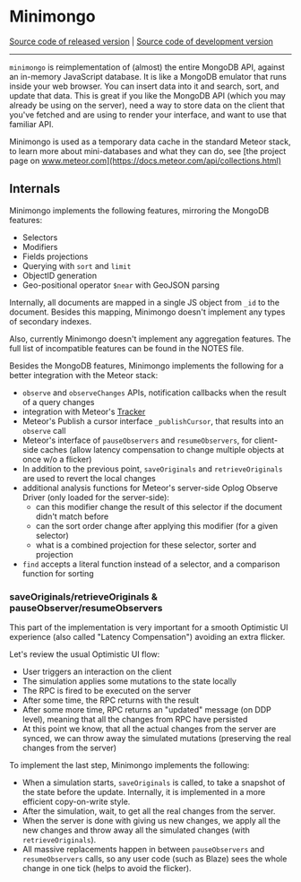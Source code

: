# Minimongo
[Source code of released version](https://github.com/meteor/meteor/tree/master/packages/minimongo) | [Source code of development version](https://github.com/meteor/meteor/tree/devel/packages/minimongo)
***

`minimongo` is reimplementation of (almost) the entire MongoDB API, against an
in-memory JavaScript database. It is like a MongoDB emulator that runs inside
your web browser. You can insert data into it and search, sort, and update that
data. This is great if you like the MongoDB API (which you may already be using
on the server), need a way to store data on the client that you've fetched and
are using to render your interface, and want to use that familiar API.

Minimongo is used as a temporary data cache in the standard Meteor stack, to
learn more about mini-databases and what they can do, see [the project page on
www.meteor.com](https://docs.meteor.com/api/collections.html)

## Internals

Minimongo implements the following features, mirroring the MongoDB features:

- Selectors
- Modifiers
- Fields projections
- Querying with `sort` and `limit`
- ObjectID generation
- Geo-positional operator `$near` with GeoJSON parsing

Internally, all documents are mapped in a single JS object from `_id` to the
document. Besides this mapping, Minimongo doesn't implement any types of
secondary indexes.

Also, currently Minimongo doesn't implement any aggregation features. The full
list of incompatible features can be found in the NOTES file.

Besides the MongoDB features, Minimongo implements the following for a better
integration with the Meteor stack:

- `observe` and `observeChanges` APIs, notification callbacks when the result of
a query changes
- integration with Meteor's [Tracker](https://www.meteor.com/tracker)
- Meteor's Publish a cursor interface `_publishCursor`, that results into an
  `observe` call
- Meteor's interface of `pauseObservers` and `resumeObservers`, for client-side
  caches (allow latency compensation to change multiple objects at once w/o a
  flicker)
- In addition to the previous point, `saveOriginals` and `retrieveOriginals` are
  used to revert the local changes
- additional analysis functions for Meteor's server-side Oplog Observe Driver
(only loaded for the server-side):
  * can this modifier change the result of this selector if the document didn't
  match before
  * can the sort order change after applying this modifier (for a given
  selector)
  * what is a combined projection for these selector, sorter and projection
- `find` accepts a literal function instead of a selector, and a comparison
  function for sorting


### saveOriginals/retrieveOriginals & pauseObserver/resumeObservers

This part of the implementation is very important for a smooth Optimistic UI
experience (also called "Latency Compensation") avoiding an extra flicker.

Let's review the usual Optimistic UI flow:

- User triggers an interaction on the client
- The simulation applies some mutations to the state locally
- The RPC is fired to be executed on the server
- After some time, the RPC returns with the result
- After some more time, RPC returns an "updated" message (on DDP level), meaning
that all the changes from RPC have persisted
- At this point we know, that all the actual changes from the server are synced,
  we can throw away the simulated mutations (preserving the real changes from
  the server)

To implement the last step, Minimongo implements the following:

- When a simulation starts, `saveOriginals` is called, to take a snapshot of the
state before the update. Internally, it is implemented in a more efficient
copy-on-write style.
- After the simulation, wait, to get all the real changes from the server.
- When the server is done with giving us new changes, we apply all the new
changes and throw away all the simulated changes (with `retrieveOriginals`).
- All massive replacements happen in between `pauseObservers` and
  `resumeObservers` calls, so any user code (such as Blaze) sees the whole
  change in one tick (helps to avoid the flicker).


